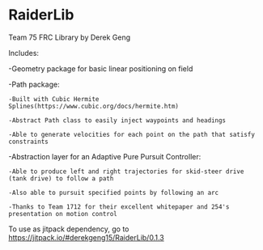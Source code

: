 # RaiderLib
Team 75 FRC Library
by Derek Geng

Includes:

  -Geometry package for basic linear positioning on field
  
  -Path package:
  
    -Built with Cubic Hermite Splines(https://www.cubic.org/docs/hermite.htm)
    
    -Abstract Path class to easily inject waypoints and headings
    
    -Able to generate velocities for each point on the path that satisfy constraints
    
  -Abstraction layer for an Adaptive Pure Pursuit Controller:
  
    -Able to produce left and right trajectories for skid-steer drive (tank drive) to follow a path
    
    -Also able to pursuit specified points by following an arc
    
    -Thanks to Team 1712 for their excellent whitepaper and 254's presentation on motion control
    
To use as jitpack dependency, go to https://jitpack.io/#derekgeng15/RaiderLib/0.1.3
